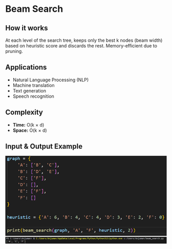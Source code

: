 # Beam Search

## How it works
At each level of the search tree, keeps only the best k nodes (beam width) based on heuristic score and discards the rest. Memory-efficient due to pruning.

## Applications
- Natural Language Processing (NLP)
- Machine translation
- Text generation
- Speech recognition

## Complexity
- **Time:** O(k × d)
- **Space:** O(k × d)

## Input & Output Example
![Beam Input](Screenshot_18.png)
![Beam Output](Screenshot_19.png)